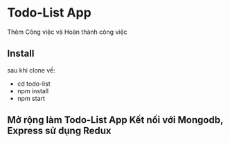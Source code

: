 # Todo-List App

Thêm Công việc và Hoàn thành công việc

## Install

sau khi clone về:

- cd todo-list
- npm install
- npm start

## Mở rộng làm Todo-List App Kết nối với Mongodb, Express sử dụng Redux

